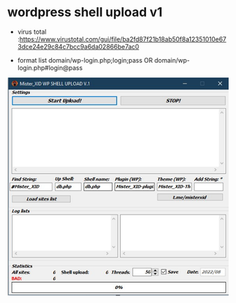 # wordpress shell upload v1 
- virus total :https://www.virustotal.com/gui/file/ba2fd87f21b18ab50f8a12351010e673dce24e29c84c7bcc9a6da02866be7ac0


- format list domain/wp-login.php;login;pass OR domain/wp-login.php#login@pass 

![](/image.jpg)
